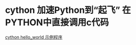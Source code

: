 
# cython  加速Python到“起飞” 在PYTHON中直接调用c代码
[cython hello_world 示例程序](https://github.com/Ewenwan/EasonCodeShare/tree/master/cython_tutorials/hello_world)
